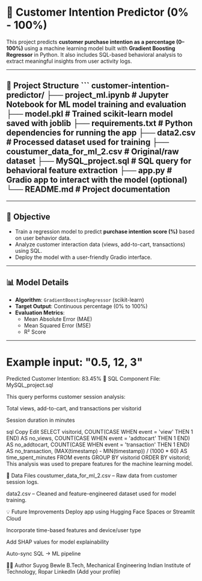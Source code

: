 # 🧠 Customer Intention Predictor (0% - 100%)

This project predicts **customer purchase intention as a percentage (0–100%)** using a machine learning model built with **Gradient Boosting Regressor** in Python. It also includes SQL-based behavioral analysis to extract meaningful insights from user activity logs.

---


## 📁 Project Structure ``` customer-intention-predictor/ ├── project_ml.ipynb # Jupyter Notebook for ML model training and evaluation ├── model.pkl # Trained scikit-learn model saved with joblib ├── requirements.txt # Python dependencies for running the app ├── data2.csv # Processed dataset used for training ├── coustumer_data_for_ml_2.csv # Original/raw dataset ├── MySQL_project.sql # SQL query for behavioral feature extraction ├── app.py # Gradio app to interact with the model (optional) └── README.md # Project documentation 
---

## 🚀 Objective

- Train a regression model to predict **purchase intention score (%)** based on user behavior data.
- Analyze customer interaction data (views, add-to-cart, transactions) using SQL.
- Deploy the model with a user-friendly Gradio interface.

---

## 📊 Model Details

- **Algorithm**: `GradientBoostingRegressor` (scikit-learn)
- **Target Output**: Continuous percentage (0% to 100%)
- **Evaluation Metrics**:
  - Mean Absolute Error (MAE)
  - Mean Squared Error (MSE)
  - R² Score

---

# Example input: "0.5, 12, 3"
Predicted Customer Intention: 83.45%
🧮 SQL Component
File: MySQL_project.sql

This query performs customer session analysis:

Total views, add-to-cart, and transactions per visitorid

Session duration in minutes

sql
Copy
Edit
SELECT 
    visitorid,
    COUNT(CASE WHEN event = 'view' THEN 1 END) AS no_views,
    COUNT(CASE WHEN event = 'addtocart' THEN 1 END) AS no_addtocart,
    COUNT(CASE WHEN event = 'transaction' THEN 1 END) AS no_transaction,
    (MAX(timestamp) - MIN(timestamp)) / (1000 * 60) AS time_spent_minutes
FROM events
GROUP BY visitorid
ORDER BY visitorid;
This analysis was used to prepare features for the machine learning model.

📂 Data Files
coustumer_data_for_ml_2.csv – Raw data from customer session logs.

data2.csv – Cleaned and feature-engineered dataset used for model training.

💡 Future Improvements
Deploy app using Hugging Face Spaces or Streamlit Cloud

Incorporate time-based features and device/user type

Add SHAP values for model explainability

Auto-sync SQL → ML pipeline

👨‍💻 Author
Suyog Bewle
B.Tech, Mechanical Engineering
Indian Institute of Technology, Ropar
LinkedIn (Add your profile)

